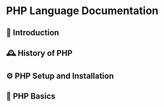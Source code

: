 # PHP Language Documentation

## 📜 Introduction
## 🕰️ History of PHP
## ⚙️ PHP Setup and Installation
## 🧠 PHP Basics
